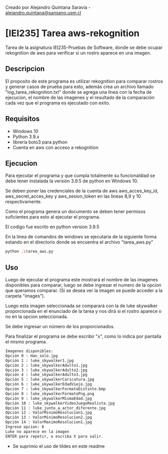 Creado por Alejandro Quintana Saravia - alejandro.quintana@sansano.usm.cl

# [IEI235] Tarea aws-rekognition

Tarea de la asignatura IEI235-Pruebas de Software, donde se debe ocupar rekognition de aws para verificar si un rostro aparece en una imagen.

## Descripcion

El proposito de este programa es  utilizar rekognition para comparar rostros y generar casos de prueba para esto, además crea un archivo llamado "log_tarea_rekognition.txt" donde se agrega una linea con la fecha de ejecucion, el nombre de las imagenes y el resultado de la comparación cada vez que el programa es ejecutado con exito.

## Requisitos

* Windows 10
* Python 3.9.x
* libreria boto3 para python
* Cuenta en aws con acceso a rekognition

## Ejecucion

Para ejecutar el programa y que cumpla totalmente su funcionaldiad se debe tener instalada la versión 3.9.5 de python en Windows 10.

Se deben poner las credenciales de la cuenta de aws aws_acces_key_id, aws_secret_acces_key y aws_sesion_token en las lineas 8,9 y 10 respectivamente.

Como el programa genera un documento se deben tener permisos suficientes para esto al ejecutar el programa.

El codigo fue escrito en python version 3.9.5

En la linea de comandos de windows se ejecutaria de la siguiente forma estando en el directorio donde se encuentra el archivo "tarea_aws.py"

```bash
python .\tarea_aws.py
```

## Uso
Luego de ejecutar el programa este mostrará el nombre de las imagenes disponibles para comparar, luego se debe ingresar el numero de la opcion que queramos comparar. (Si se desea ver la imagen se puede acceder a la carpeta "images").

Luego esta imagen seleccionada se comparará con la de luke skywalker proporcionada en el enunciado de la tarea y nos dirá si el rostro aparece o no en la opcion seleccionada.

Se debe ingresar un número de los proporcionados.

Para finalizar el programa se debe escribir "x", como lo indica por pantalla el mismo programa.

```bash
Imagenes disponibles:  
Opción 0 : Han_solo.jpg
Opción 1 : luke_skywalker1.jpg
Opción 2 : luke_skywalkerAdulto1.jpg
Opción 3 : luke_skywalkerAdulto2.jpg
Opción 4 : luke_skywalkerAdulto3.jpg
Opción 5 : luke_skywalkerCaricatura.jpg
Opción 6 : luke_skywalkerEdadViejo.jpg
Opción 7 : luke_skywalkerFormatoDistinto.bmp
Opción 8 : luke_skywalkerFormatoPng.png
Opción 9 : luke_skywalkerMismaEdad.jpg
Opción 10 : luke_skywalkerVideoJuegoRealista.jpg
Opción 11 : luke_junto_a_actor_diferente.jpg
Opción 12 : ValorMinimoResolucion1.jpg
Opción 13 : ValorMinimoResolucion2.jpg
Opción 14 : ValorMaximoResolucion1.jpg
Ingrese opcion: 6
Luke no aparece en la imagen
ENTER para repetir, o escriba X para salir.

```

* Se suprimio el uso de tildes en este readme
